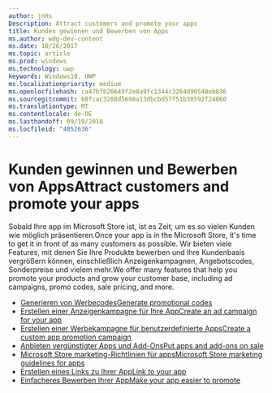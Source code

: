 ```yaml
---
author: jnHs
Description: Attract customers and promote your apps
title: Kunden gewinnen und Bewerben von Apps
ms.author: wdg-dev-content
ms.date: 10/26/2017
ms.topic: article
ms.prod: windows
ms.technology: uwp
keywords: Windows10, UWP
ms.localizationpriority: medium
ms.openlocfilehash: ca47bfb26649f2e8a9fc1344c3264d90548eb836
ms.sourcegitcommit: 68fcac3288d5698a13dbcbd57f51b30592f24860
ms.translationtype: MT
ms.contentlocale: de-DE
ms.lasthandoff: 09/19/2018
ms.locfileid: "4052636"
---
```

# <a name="attract-customers-and-promote-your-apps"></a><span data-ttu-id="7cac7-103">Kunden gewinnen und Bewerben von Apps</span><span class="sxs-lookup"><span data-stu-id="7cac7-103">Attract customers and promote your apps</span></span>

<span data-ttu-id="7cac7-104">Sobald Ihre app im Microsoft Store ist, ist es Zeit, um es so vielen Kunden wie möglich präsentieren.</span><span class="sxs-lookup"><span data-stu-id="7cac7-104">Once your app is in the Microsoft Store, it's time to get it in front of as many customers as possible.</span></span> <span data-ttu-id="7cac7-105">Wir bieten viele Features, mit denen Sie Ihre Produkte bewerben und Ihre Kundenbasis vergrößern können, einschließlich Anzeigenkampagnen, Angebotscodes, Sonderpreise und vielem mehr.</span><span class="sxs-lookup"><span data-stu-id="7cac7-105">We offer many features that help you promote your products and grow your customer base, including ad campaigns, promo codes, sale pricing, and more.</span></span>

-   [<span data-ttu-id="7cac7-106">Generieren von Werbecodes</span><span class="sxs-lookup"><span data-stu-id="7cac7-106">Generate promotional codes</span></span>](generate-promotional-codes.md)
-   [<span data-ttu-id="7cac7-107">Erstellen einer Anzeigenkampagne für Ihre App</span><span class="sxs-lookup"><span data-stu-id="7cac7-107">Create an ad campaign for your app</span></span>](create-an-ad-campaign-for-your-app.md)
-   [<span data-ttu-id="7cac7-108">Erstellen einer Werbekampagne für benutzerdefinierte Apps</span><span class="sxs-lookup"><span data-stu-id="7cac7-108">Create a custom app promotion campaign</span></span>](create-a-custom-app-promotion-campaign.md)
-   [<span data-ttu-id="7cac7-109">Anbieten vergünstigter Apps und Add-Ons</span><span class="sxs-lookup"><span data-stu-id="7cac7-109">Put apps and add-ons on sale</span></span>](put-apps-and-add-ons-on-sale.md)
-   [<span data-ttu-id="7cac7-110">Microsoft Store marketing-Richtlinien für apps</span><span class="sxs-lookup"><span data-stu-id="7cac7-110">Microsoft Store marketing guidelines for apps</span></span>](app-marketing-guidelines.md)
-   [<span data-ttu-id="7cac7-111">Erstellen eines Links zu Ihrer App</span><span class="sxs-lookup"><span data-stu-id="7cac7-111">Link to your app</span></span>](link-to-your-app.md)
-   [<span data-ttu-id="7cac7-112">Einfacheres Bewerben Ihrer App</span><span class="sxs-lookup"><span data-stu-id="7cac7-112">Make your app easier to promote</span></span>](make-your-app-easier-to-promote.md)

 

 
